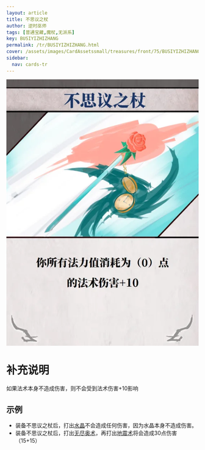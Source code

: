 ```yaml
---
layout: article
title: 不思议之杖
author: 逆时巫师
tags: [普通宝藏,魔杖,无派系]
key: BUSIYIZHIZHANG
permalink: /tr/BUSIYIZHIZHANG.html
cover: /assets/images/CardAssetssmall/treasures/front/75/BUSIYIZHIZHANG.webp
sidebar:
  nav: cards-tr
---
```

![](/assets/images/CardAssets/treasures/front/75/BUSIYIZHIZHANG.webp)

# 补充说明
如果法术本身不造成伤害，则不会受到法术伤害+10影响


## 示例
* 装备不思议之杖后，打出[水晶](/tr/SHUIJING.html)不会造成任何伤害，因为水晶本身不造成伤害。
* 装备不思议之杖后，打出[无尽奥术](/tr/WUJINGAOSHUhtml)，再打出[地震术](/tr/DIZHENGSHU.html)将会造成30点伤害（15+15）